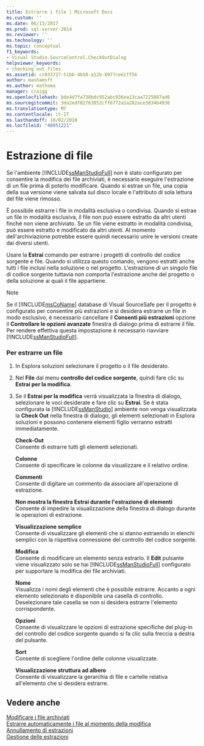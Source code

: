 ```yaml
---
title: Estrarre i file | Microsoft Docs
ms.custom: ''
ms.date: 06/13/2017
ms.prod: sql-server-2014
ms.reviewer: ''
ms.technology: ''
ms.topic: conceptual
f1_keywords:
- Visual Studio.SourceControl.CheckOutDialog
helpviewer_keywords:
- checking out files
ms.assetid: cc033727-51bb-4b58-a12b-8977ce61ff56
author: mashamsft
ms.author: mathoma
manager: craigg
ms.openlocfilehash: bde4d7fa738bdc952abc936ea13caa7225887ad6
ms.sourcegitcommit: 3da2edf82763852cff6772a1a282ace3034b4936
ms.translationtype: MT
ms.contentlocale: it-IT
ms.lasthandoff: 10/02/2018
ms.locfileid: "48051221"
---
```

# <a name="check-out-files"></a>Estrazione di file
  Se l'ambiente [!INCLUDE[ssManStudioFull](../includes/ssmanstudiofull-md.md)] non è stato configurato per consentire la modifica dei file archiviati, è necessario eseguire l'estrazione di un file prima di poterlo modificare. Quando si estrae un file, una copia della sua versione viene salvata sul disco locale e l'attributo di sola lettura del file viene rimosso.  
  
 È possibile estrarre i file in modalità esclusiva o condivisa. Quando si estrae un file in modalità esclusiva, il file non può essere estratto da altri utenti finché non viene archiviato. Se un file viene estratto in modalità condivisa, può essere estratto e modificato da altri utenti. Al momento dell'archiviazione potrebbe essere quindi necessario unire le versioni create dai diversi utenti.  
  
 Usare la **Estrai** comando per estrarre i progetti di controllo del codice sorgente e file. Quando si utilizza questo comando, vengono estratti anche tutti i file inclusi nella soluzione o nel progetto. L'estrazione di un singolo file di codice sorgente tuttavia non comporta l'estrazione anche del progetto o della soluzione ai quali il file appartiene.  
  
> [!NOTE]  
>  Se il [!INCLUDE[msCoName](../includes/msconame-md.md)] database di Visual SourceSafe per il progetto è configurato per consentire più estrazioni e si desidera estrarre un file in modo esclusivo, è necessario cancellare il **Consenti più estrazioni** opzione il  **Controllare le opzioni avanzate** finestra di dialogo prima di estrarre il file. Per rendere effettiva questa impostazione è necessario riavviare [!INCLUDE[ssManStudioFull](../includes/ssmanstudiofull-md.md)].  
  
### <a name="to-check-out-a-file"></a>Per estrarre un file  
  
1.  In Esplora soluzioni selezionare il progetto o il file desiderato.  
  
2.  Nel **File** dal menu **controllo del codice sorgente**, quindi fare clic su **Estrai per la modifica**.  
  
3.  Se il **Estrai per la modifica** verrà visualizzata la finestra di dialogo, selezionare le voci desiderate e fare clic su **Estrai**. Se è stata configurata la [!INCLUDE[ssManStudio](../includes/ssmanstudio-md.md)] ambiente non venga visualizzata la **Check Out** nella finestra di dialogo, gli elementi selezionati in Esplora soluzioni e possono contenere elementi figlio verranno estratti immediatamente.  
  
     **Check-Out**  
     Consente di estrarre tutti gli elementi selezionati.  
  
     **Colonne**  
     Consente di specificare le colonne da visualizzare e il relativo ordine.  
  
     **Commenti**  
     Consente di digitare un commento da associare all'operazione di estrazione.  
  
     **Non mostra la finestra Estrai durante l'estrazione di elementi**  
     Consente di impedire la visualizzazione della finestra di dialogo durante le operazioni di estrazione.  
  
     **Visualizzazione semplice**  
     Consente di visualizzare gli elementi che si stanno estraendo in elenchi semplici con la rispettiva connessione del controllo del codice sorgente.  
  
     **Modifica**  
     Consente di modificare un elemento senza estrarlo. Il **Edit** pulsante viene visualizzato solo se hai [!INCLUDE[ssManStudioFull](../includes/ssmanstudiofull-md.md)] configurato per supportare la modifica dei file archiviati.  
  
     **Nome**  
     Visualizza i nomi degli elementi che è possibile estrarre. Accanto a ogni elemento selezionato è disponibile una casella di controllo. Deselezionare tale casella se non si desidera estrarre l'elemento corrispondente.  
  
     **Opzioni**  
     Consente di visualizzare le opzioni di estrazione specifiche del plug-in del controllo del codice sorgente quando si fa clic sulla freccia a destra del pulsante.  
  
     **Sort**  
     Consente di scegliere l'ordine delle colonne visualizzate.  
  
     **Visualizzazione struttura ad albero**  
     Consente di visualizzare la gerarchia di file e cartelle relativa all'elemento che si desidera estrarre.  
  
## <a name="see-also"></a>Vedere anche  
 [Modificare i file archiviati](../../2014/database-engine/edit-checked-in-files.md)   
 [Estrarre automaticamente i file al momento della modifica](../../2014/database-engine/automatically-check-out-files-upon-edit.md)   
 [Annullamento di estrazioni](../../2014/database-engine/undo-checkouts.md)   
 [Gestione delle estrazioni](../../2014/database-engine/manage-checkouts.md)  
  
  

